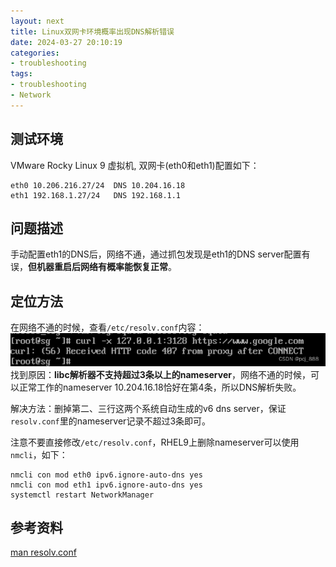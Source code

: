 ```yaml
---
layout: next
title: Linux双网卡环境概率出现DNS解析错误
date: 2024-03-27 20:10:19
categories:
- troubleshooting
tags:
- troubleshooting
- Network
---
```


## 测试环境
VMware Rocky Linux 9 虚拟机, 双网卡(eth0和eth1)配置如下：
```
eth0 10.206.216.27/24  DNS 10.204.16.18
eth1 192.168.1.27/24   DNS 192.168.1.1
```
## 问题描述
手动配置eth1的DNS后，网络不通，通过抓包发现是eth1的DNS server配置有误，**但机器重启后网络有概率能恢复正常**。
<!-- more -->
## 定位方法
在网络不通的时候，查看`/etc/resolv.conf`内容：
![](image1.png)
找到原因：**libc解析器不支持超过3条以上的nameserver**，网络不通的时候，可以正常工作的nameserver 10.204.16.18恰好在第4条，所以DNS解析失败。

解决方法：删掉第二、三行这两个系统自动生成的v6 dns server，保证`resolv.conf`里的nameserver记录不超过3条即可。

注意不要直接修改`/etc/resolv.conf`，RHEL9上删除nameserver可以使用`nmcli`，如下：
```
nmcli con mod eth0 ipv6.ignore-auto-dns yes
nmcli con mod eth1 ipv6.ignore-auto-dns yes
systemctl restart NetworkManager
```
## 参考资料
[man resolv.conf](https://man7.org/linux/man-pages/man5/resolv.conf.5.html)
